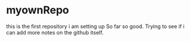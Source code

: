 # myownRepo
this is the first repository i am setting up 
So far so good. Trying to see if i can add more notes on the github itself.
